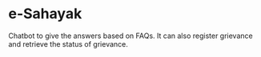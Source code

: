 # e-Sahayak
Chatbot to give the answers based on FAQs. It can also register grievance and retrieve the status of grievance.
